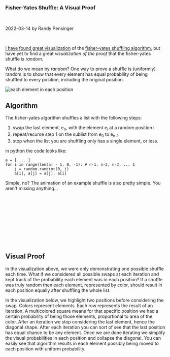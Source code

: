 ### Fisher-Yates Shuffle: A Visual Proof
<p class="break"><br></p>
<aside>2022-03-14 by Randy Pensinger</aside>
<p class="break"><br></p>

[I have found great visualization](https://bost.ocks.org/mike/shuffle/) of the [fisher-yates shuffling algorithm](https://en.wikipedia.org/wiki/Fisher%E2%80%93Yates_shuffle#The_modern_algorithm), but have yet to find a great *visualization of the proof* that the fisher-yates shuffle is *random*.

What do we mean by *random*?
One way to prove a shuffle is (uniformly) random is to show that every element has equal probability of being shuffled to every position, including the original position.

![each element in each position](../assets/img/each-element-each-position.svg)

## Algorithm

The fisher-yates algorithm shuffles a list with the following steps:

1. swap the last element, e<sub>n</sub>, with the element e<sub>i</sub> at a random position i.
2. repeat/recurse step 1 on the sublist from e<sub>0</sub> to e<sub>n-1</sub>.
3. stop when the list you are shuffling only has a single element, or less.

in python the code looks like:
```
a = [ ... ]
for i in range(len(a) - 1, 0, -1): # n-1, n-2, n-3, ... 1
    j = random.randint(0, i)
    a[i], a[j] = a[j], a[i]
```

Simple, no? The animation of an example shuffle is also pretty simple. You aren't missing anything...

<svg id="algorithm-viz"></svg>
<script src="https://d3js.org/d3.v3.min.js" charset="utf-8"></script>
<script>
    (function () {
        var cellMargin = 3;
        var permutation = [3, 2, 1, 4, 0],//swap(0,4) [4,1,2,3,0]  //swap(0,3) [3,1,2,4,0] //swap (2, 1) [3,2,1,4,0]
                n = permutation.length,
                w = 300,
                s = w / n,
                h = s * 3.2;

        var data;

        var svg = d3.select("svg#algorithm-viz").attr("width", w).attr("height", h);

        var elementsGroup = svg.append("g").attr("transform", "translate(" + [0, s * 1.1] + ")");
        var headerText = "";

        function draw(iteration, swapIndex) {
            var element = elementsGroup.selectAll("g").data(data);
            element.enter().append("g").attr("transform", function (d, i) {
                return "translate(" + [i * s, 0] + ")";
            });

            element.style("opacity", 1);

            var elementRect = element.selectAll("rect").data(function (d) {
                return [d]
            });

            elementRect.enter()
                    .append("rect");

            elementRect.attr("width", s - cellMargin*2)
                    .attr("height", s - cellMargin*2)
                    .attr("transform", "translate(" + [cellMargin, cellMargin] + ")")
                    .attr("fill", function (d) {
                        return d3.hsl(d / n * 360, 0.8, 0.5)
                    });

            var elementText = element.selectAll("text").data(function (d) {
                return [d]
            });
            elementText.enter()
                    .append("text")
                    .attr("text-anchor", "middle")
                    .attr("transform", "translate(" + [s / 2, s / 2 + 5] + ")")
                    .attr("fill", "#fff");

            elementText.text(function (d) {
                return d
            });

            if (typeof iteration !== 'undefined' && typeof swapIndex !== 'undefined') {
                headerText += " swap(" + [swapIndex, iteration] + ")";
                d3.select("h3 span#algorithm-viz-header")
                        .text(headerText);
                element.filter(function (d, i) {
                    return i > iteration;
                }).style("opacity", 0.3);

                var lastElement = element.filter(function (d, i) {
                    return i == iteration;
                });
                if (iteration != swapIndex) {
                    lastElement.attr("transform", "translate(" + [swapIndex * s, 0] + ")")
                            .transition()
                            .attr("transform", "translate(" + [swapIndex * s, -s * 1.1] + ")")
                            .transition()
                            .attr("transform", "translate(" + [iteration * s, -s * 1.1] + ")")
                            .transition()
                            .attr("transform", "translate(" + [iteration * s, 0] + ")")
                            .style("opacity", 0.3);

                    element.filter(function (d, i) {
                        return i == swapIndex;
                    }).attr("transform", "translate(" + [iteration * s, 0] + ")")
                            .transition()
                            .attr("transform", "translate(" + [iteration * s, s * 1.1] + ")")
                            .transition()
                            .attr("transform", "translate(" + [swapIndex * s, s * 1.1] + ")")
                            .transition()
                            .attr("transform", "translate(" + [swapIndex * s, 0] + ")");
                } else {
                    lastElement.style("opacity", 0.3);
                }
            }
        }

        function swap(l, i, j) {
            if (i != j) {
                var temp = l[i];
                l[i] = l[j];
                l[j] = temp;
            }
        }

        function loop(i) {
            if (i > 0) {
                var j = data.indexOf(permutation[i]);
                swap(data, i, j);
                draw(i, j);
                setTimeout(function () {
                    loop(i - 1);
                }, 2000);
            } else {
                setTimeout(function () {
                    start();
                }, 2000);
            }
        }

        function start() {
            d3.select("h3 span#algorithm-viz-header").text("");
            headerText = "";
            data = d3.range(n);
            draw();
            setTimeout(function () {
                loop(permutation.length - 1);
            }, 1000);
        }

        start();
    })();
</script>

## Visual Proof

In the visualization above, we were only demonstrating one possible shuffle each time.
What if we considered all possible swaps at each iteration and kept track of the probability each element was in each position?
If a shuffle was truly random then each element, represented by color, should result in each position equally after shuffling the whole list.

In the visualization below, we highlight two positions before considering the swap.
Colors represent elements.
Each row represents the result of an iteration.
A multicolored square means for that specific position we had a certain probability of being those elements, proportional to area of the color.
After an iteration we stop considering the last element, hence the diagonal shape.
After each iteration you can sort of see that the last position has equal chance to be any element.
Once we are done iterating we simplify the visual probabilities in each position and collapse the diagonal.
You can easily see that algorithm results in each element possibly being moved to each position with uniform probability.  

<svg id="swaps-viz"></svg>
<script>
    (function () {
        var cellMargin = 3;
        var w = 300,
                offset = 30,
                n = 5,
                s = w / n,
                h = s * (n + 2);
        var svg = d3.select("svg#swaps-viz").attr("width", 1024).attr("height", h);


        function start() {
            svg.selectAll("*").remove();
            var drawRoot = svg.append("g").attr("transform", "translate(0, " + offset + ")");

            var element = drawRoot.selectAll("g")
                    .data(d3.range(n))
                    .enter()
                    .append("g")
                    .attr("transform", function (d) {
                        return "translate(" + [d * s, 0] + ")";
                    });

            element.selectAll("rect").data(function (d) {
                return [d]
            }).enter().append("rect")
                    .attr("width", s - cellMargin*2)
                    .attr("height", s - cellMargin*2)
                    .attr("transform", "translate(" + [cellMargin, cellMargin] + ")")
                    .attr("fill", function (d) {
                        return d3.hsl((d / n) * 360, 0.8, 0.5);
                    });

            element.selectAll("text").data(function (d) {
                return [d]
            }).enter().append("text")
                    .attr("text-anchor", "middle")
                    .attr("transform", "translate(" + [s / 2, s / 2 + 5] + ")")
                    .attr("fill", "#fff")
                    .text(function (d) {
                        return d
                    });

            function emptyHistory(n) {
                var toReturn = [];
                for (var i = 0; i < n; i++) {
                    toReturn.push([]);
                }
                return toReturn;
            }

            var lastSwapHistory = [];
            for (var i = 0; i < n; i++) {
                lastSwapHistory.push([{e: i, p: 1.0, cp: 1.0}]);
            }
            var swapHistory = emptyHistory(n);

            function cleanupHistory(history) {
                history.forEach(function (position) {
                    position.forEach(function (entry, i) {
                        entry.cp = entry.p;
                        if (i > 0) {
                            entry.cp += position[i - 1].cp;
                        }
                    });
                });
            }

            var histories = [swapHistory];

            function swap(loop, swapIndex) {
                var p = 1 / (loop + 1);

                var fromSwapToSwap = [], fromSwapToLoop = [], fromLoopToSwap = [];
                lastSwapHistory[swapIndex].forEach(function (e) {
                    fromSwapToSwap.push({
                        e: e.e,
                        p: e.p * (1 - p),
                        source: swapIndex,
                        target: swapIndex,
                        lastMultP: (1 - p),
                        lastCp: e.cp - e.p
                    });
                    fromSwapToLoop.push({
                        e: e.e,
                        p: e.p * p,
                        source: swapIndex,
                        target: loop,
                        lastMultP: p,
                        lastCp: e.cp - e.p
                    });
                });
                lastSwapHistory[loop].forEach(function (e) {
                    fromLoopToSwap.push({
                        e: e.e,
                        p: e.p * p,
                        source: loop,
                        target: swapIndex,
                        lastMultP: p,
                        lastCp: e.cp - e.p
                    })
                });
                if (swapIndex < loop) {
                    swapHistory[swapIndex].push.apply(swapHistory[swapIndex], fromSwapToSwap);
                    swapHistory[swapIndex].push.apply(swapHistory[swapIndex], fromLoopToSwap);
                }
                swapHistory[loop].push.apply(swapHistory[loop], fromSwapToLoop);

                cleanupHistory(swapHistory);

                svg.selectAll("rect.highlight" + loop + "_" + swapIndex)
                        .data([0, 1]).enter()
                        .append("rect")
                        .attr("width", s - cellMargin*2)
                        .attr("height", offset / 3)
                        .attr("fill", function (d) {
                            var index = ( d == 0 ? swapIndex : loop );
                            return d3.hsl((index / n) * 360, 0.8, 0.5);
                        }).attr("transform", function (d) {
                            var index = ( d == 0 ? swapIndex : loop );
                            return "translate(" + (index * s + cellMargin) + ", 0)";
                        }).transition()
                        .duration(1000)
                        .style("opacity", "0")
                        .remove();

                var loopGroup = drawRoot.selectAll("g.loop").data(histories);
                loopGroup.enter().append("g")
                        .attr("class", function (d, i) {
                            return "loop loop" + (n - 1 - i);
                        })
                        .attr("transform", function (d, i) {
                            return "translate(0," + ((i + 1) * 1.1 * s) + ")";
                        });

                var position = loopGroup.selectAll("g.position").data(function (d) {
                    return d
                });
                position.enter().append("g")
                        .attr("class", function (d, i) {
                            return "position position" + i;
                        })
                        .attr("transform", function (d, i) {
                            return "translate(" + (i * s) + ",0)";
                        });


                var swapProb = position.selectAll("rect.swapProb").data(function (d) {
                    return d
                });

                swapProb.enter()
                        .append("rect")
                        .attr("class", "swapProb")
                        .attr("fill", function (d) {
                            return d3.hsl((d.e / n) * 360, 0.8, 0.5)
                        })
                        .attr("width", function (d) {
                            return d.p * (s - cellMargin*2)
                        })
                        .attr("height", s - cellMargin*2)
                        .attr("transform", function (d) {
                            return "translate(" + [(d.source - d.target + d.lastCp) * s + cellMargin, -1.1 * s + cellMargin] + ")  scale(" + [1 / d.lastMultP, 1] + ")";
                        })
                        .transition()
                        .duration(1000)
                        .attr("transform", function (d) {
                            var x = (d.cp - d.p) * (s - cellMargin*2) + cellMargin;
                            return "translate(" + [x, cellMargin] + ") scale(1,1)";
                        });

                var done = loop == 0;
                if (loop > 0) {
                    if (swapIndex >= loop) {
                        lastSwapHistory = swapHistory;
                        swapHistory = emptyHistory(loop);
                        histories.push(swapHistory);
                        loop -= 1;
                        swapIndex = 0;
                    } else {
                        swapIndex += 1;
                    }
                }
                if (!done) {
                    setTimeout(function () {
                        swap(loop, swapIndex);
                    }, swapIndex == 0 && loop > 0 ? 3000 : 1000);
                } else {
                    histories.forEach(function (history) {
                        history.forEach(function (position) {
                            position.sort(function (l, r) {
                                return l.e - r.e;
                            });
                        });
                        cleanupHistory(history);
                    });
                    swapProb.transition()
                            .delay(1000)
                            .duration(1000)
                            .attr("transform", function (d) {
                                var x = (d.cp - d.p) * (s - cellMargin*2) + cellMargin;
                                return "translate(" + [x, cellMargin] + ")";
                            });

                    element.transition()
                            .delay(3000)
                            .duration(1000)
                            .style("opacity", 0);

                    for (var loopI = 0; loopI < n; loopI++) {
                        drawRoot.selectAll("g.loop" + loopI + " g.position")
                                .filter(function (d, i) {
                                    return i < loopI;
                                }).transition()
                                .delay(3000)
                                .duration(1000)
                                .style("opacity", 0);
                    }

                    loopGroup.transition().delay(3000).duration(1000).attr("transform", "translate(0,0)");
                    drawRoot.transition().delay(9000).duration(1000).style("opacity", 0);
                    setTimeout(start, 10000);
                }
            }

            setTimeout(function () {
                swap(n - 1, 0);
            }, 3000);
        }

        start();
    })();
</script>
